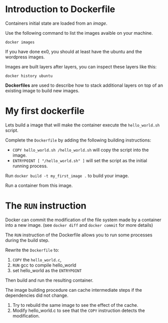 # Introduction to Dockerfile

Containers initial state are loaded from an *image*.

Use the following command to list the images avaible on your machine.

```
docker images
```

If you have done ex0, you should at least have the ubuntu and the wordpress images.

Images are built layers after layers, you can inspect these layers like this:

```
docker history ubuntu
```

**Dockerfiles** are used to describe how to stack additional layers on top of an existing image to build new images.

# My first dockerfile

Lets build a image that will make the container execute the `hello_world.sh` script.

Complete the `Dockerfile` by adding the following building instructions:

* `COPY hello_world.sh /hello_world.sh` will copy the script into the image.
* `ENTRYPOINT [ "/hello_world.sh" ]` will set the script as the initial running process.

Run `docker build -t my_first_image .` to build your image.

Run a container from this image.

# The `RUN` instruction

Docker can commit the modification of the file system made by a container into a new image. (see `docker diff` and `docker commit` for more details)

The `RUN` instruction of the Dockerfile allows you to run some processes during the build step.

Rewrite the `Dockerfile` to:

1. `COPY` the `hello_world.c`,
2. `RUN` gcc to compile hello_world
3. set hello_world as the `ENTRYPOINT`

Then build and run the resulting container.

The image building procedure can cache intermediate steps if the dependencies did not change.

1. Try to rebuild the same image to see the effect of the cache.
2. Modify hello_world.c to see that the `COPY` instruction detects the modification.
